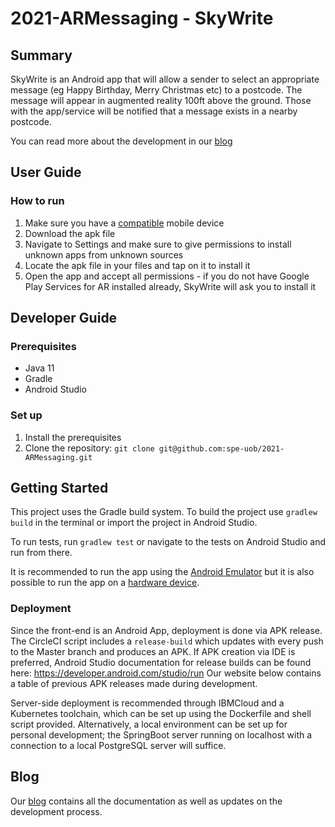 # 2021-ARMessaging - SkyWrite #
## Summary ##
SkyWrite is an Android app that will allow a sender to select an appropriate message (eg Happy Birthday,
Merry Christmas etc) to a postcode. The message will appear in augmented reality 100ft above the ground.
Those with the app/service will be notified that a message exists in a nearby postcode.

You can read more about the development in our [blog](https://sky-write.github.io/)

## User Guide ##
### How to run ###
1. Make sure you have a [compatible](https://developers.google.com/ar/devices) mobile device
1. Download the apk file
2. Navigate to Settings and make sure to give permissions to install unknown apps from unknown sources
3. Locate the apk file in your files and tap on it to install it
4. Open the app and accept all permissions - if you do not have Google Play Services for AR installed already, SkyWrite will ask you to install it

## Developer Guide ##

### Prerequisites ###
- Java 11
- Gradle
- Android Studio

### Set up ###
1. Install the prerequisites
2. Clone the repository: `git clone git@github.com:spe-uob/2021-ARMessaging.git`

## Getting Started ##
This project uses the Gradle build system. To build the project use `gradlew build` in the terminal or import the project in Android Studio.

To run tests, run `gradlew test` or navigate to the tests on Android Studio and run from there.

It is recommended to run the app using the [Android Emulator](https://developer.android.com/studio/run/emulator) but it is also possible to run the app on a [hardware device](https://developer.android.com/studio/run/device).

### Deployment ###
Since the front-end is an Android App, deployment is done via APK release. The CircleCI script includes a `release-build` which updates with every push to the Master branch and produces an APK. If APK creation via IDE is preferred, Android Studio documentation for release builds can be found here: https://developer.android.com/studio/run
Our website below contains a table of previous APK releases made during development.

Server-side deployment is recommended through IBMCloud and a Kubernetes toolchain, which can be set up using the Dockerfile and shell script provided.
Alternatively, a local environment can be set up for personal development; the SpringBoot server running on localhost with a connection to a local PostgreSQL server will suffice.

## Blog ##
Our [blog](https://sky-write.github.io/) contains all the documentation as well as updates on the development process.
